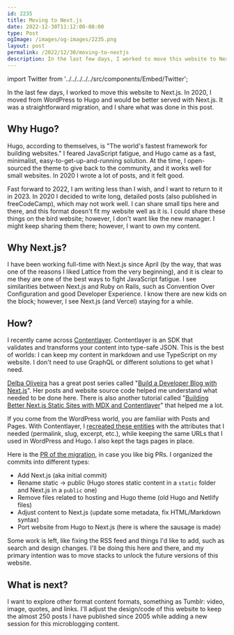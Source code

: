 ```yaml
---
id: 2235
title: Moving to Next.js
date: 2022-12-30T11:12:00-08:00
type: Post
ogImage: /images/og-images/2235.png
layout: post
permalink: /2022/12/30/moving-to-nextjs
description: In the last few days, I worked to move this website to Next.js. In 2020, I moved from WordPress to Hugo and would be better served with Next.js. It was a straightforward migration, and I share what was done in this post.
---
```


import Twitter from '../../../../../src/components/Embed/Twitter';

In the last few days, I worked to move this website to Next.js. In 2020, I moved from WordPress to Hugo and would be better served with Next.js. It was a straightforward migration, and I share what was done in this post.

## Why Hugo?

Hugo, according to themselves, is "The world's fastest framework for building websites." I feared JavaScript fatigue, and Hugo came as a fast, minimalist, easy-to-get-up-and-running solution. At the time, I open-sourced the theme to give back to the community, and it works well for small websites. In 2020 I wrote a lot of posts, and it felt good.

Fast forward to 2022, I am writing less than I wish, and I want to return to it in 2023. In 2020 I decided to write long, detailed posts (also published in freeCodeCamp), which may not work well. I can share small tips here and there, and this format doesn't fit my website well as it is. I could share these things on the bird website; however, I don't want like the new manager. I might keep sharing them there; however, I want to own my content.

## Why Next.js? 

I have been working full-time with Next.js since April (by the way, that was one of the reasons I liked Lattice from the very beginning), and it is clear to me they are one of the best ways to fight JavaScript fatigue. I see similarities between Next.js and Ruby on Rails, such as Convention Over Configuration and good Developer Experience. I know there are new kids on the block; however, I see Next.js (and Vercel) staying for a while. 

## How? 
I recently came across [Contentlayer](https://contentlayer.dev/). Contentlayer is an SDK that validates and transforms your content into type-safe JSON. This is the best of worlds: I can keep my content in markdown and use TypeScript on my website. I don't need to use GraphQL or different solutions to get what I need.

<Twitter id="1517163485439926272" />

[Delba Oliveira](https://delba.dev) has a great post series called "[Build a Developer Blog with Next.js](https://delba.dev/blog/next-blog-structured-mdx-content-with-contentlayer)". Her posts and website source code helped me understand what needed to be done here. There is also another tutorial called "[Building Better Next.js Static Sites with MDX and Contentlayer](https://dawchihliou.github.io/articles/build-better-nextjs-static-sites-with-mdx-and-contentlayer)" that helped me a lot.

If you come from the WordPress world, you are familiar with Posts and Pages. With Contentlayer, I [recreated these entities](https://github.com/leonardofaria/leonardofaria.net/blob/master/contentlayer.config.ts) with the attributes that I needed (permalink, slug, excerpt, etc.), while keeping the same URLs that I used in WordPress and Hugo. I also kept the tags pages in place.

Here is the [PR of the migration](https://github.com/leonardofaria/leonardofaria.net/pull/128), in case you like big PRs. I organized the commits into different types:

- Add Next.js (aka initial commit)
- Rename static → public (Hugo stores static content in a `static` folder and Next.js in a `public` one)
- Remove files related to hosting and Hugo theme (old Hugo and Netlify files)
- Adjust content to Next.js (update some metadata, fix HTML/Markdown syntax)
- Port website from Hugo to Next.js (here is where the sausage is made)

Some work is left, like fixing the RSS feed and things I'd like to add, such as search and design changes. I'll be doing this here and there, and my primary intention was to move stacks to unlock the future versions of this website.

## What is next? 

I want to explore other format content formats, something as Tumblr: video, image, quotes, and links. I'll adjust the design/code of this website to keep the almost 250 posts I have published since 2005 while adding a new session for this microblogging content. 
